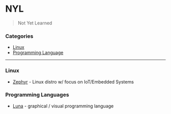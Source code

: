 # NYL

> Not Yet Learned

### Categories

* [Linux](#linux)
* [Programming Language](#PL)

---

### Linux

- [Zephyr](linux/zephyr.md) - Linux distro w/ focus on IoT/Embedded Systems


### Programming Languages

- [Luna](pl/luna.md) - graphical / visual programming language

 


